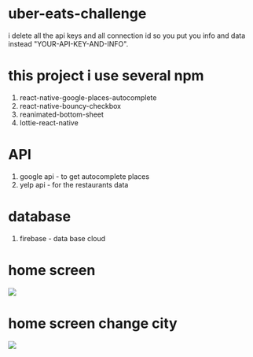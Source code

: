 # uber-eats-challenge

i delete all the api keys and all connection id so you put 
you info and data instead "YOUR-API-KEY-AND-INFO".

# this project i use several npm
1) react-native-google-places-autocomplete
2) react-native-bouncy-checkbox
3) reanimated-bottom-sheet
4) lottie-react-native

# API
1) google api - to get autocomplete places
2) yelp api - for the restaurants data

# database 
1) firebase - data base cloud 


# home screen
![](./gif/homeScreen.gif)

# home screen change city
![](https://media3.giphy.com/media/RtdRhc7TxBxB0YAsK6/giphy.gif)



